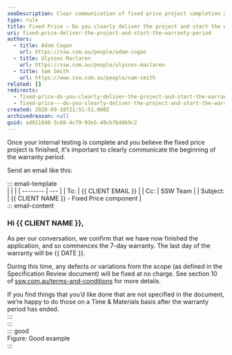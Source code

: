 ```yaml
---
seoDescription: Clear communication of fixed price project completion and warranty start
type: rule
title: Fixed Price – Do you clearly deliver the project and start the warranty period?
uri: fixed-price-deliver-the-project-and-start-the-warranty-period
authors:
  - title: Adam Cogan
    url: https://ssw.com.au/people/adam-cogan
  - title: Ulysses Maclaren
    url: https://ssw.com.au/people/ulysses-maclaren
  - title: Sam Smith
    url: https://www.ssw.com.au/people/sam-smith
related: []
redirects:
  - fixed-price-do-you-clearly-deliver-the-project-and-start-the-warranty-period
  - fixed-price-–-do-you-clearly-deliver-the-project-and-start-the-warranty-period
created: 2020-09-18T21:51:51.000Z
archivedreason: null
guid: a4921848-3c60-4c79-93e5-49cb7bd4b9c2
---
```


Once your internal testing is complete and you believe the fixed price project is finished, it's important to clearly communicate the beginning of the warranty period.

Send an email like this:

<!--endintro-->

::: email-template  
| | |
| -------- | --- |
| To: | {{ CLIENT EMAIL }} |
| Cc: | SSW Team |
| Subject: | {{ CLIENT NAME }} - Fixed Price component |  
::: email-content

### Hi {{ CLIENT NAME }},

As per our conversation, we confirm that we have now finished the application, and so commences the 7-day warranty. The last day of the warranty will be {{ DATE }}.

During this time, any defects or variations from the scope (as defined in the Specification Review document) will be fixed at no charge. See section 10 of [ssw.com.au/terms-and-conditions](https://www.ssw.com.au/terms-and-conditions) for more details.

If you find things that you’d like done that are not specified in the document, we’re happy to do those on a Time & Materials basis after the warranty period has ended.  
:::  
:::  
::: good  
Figure: Good example  
:::
